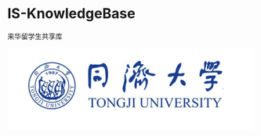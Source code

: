 # IS-KnowledgeBase
来华留学生共享库

![Image text](https://github.com/RobertWeijie/IS-KnowledgeBase/blob/Tongji-University/Tongji.png)
